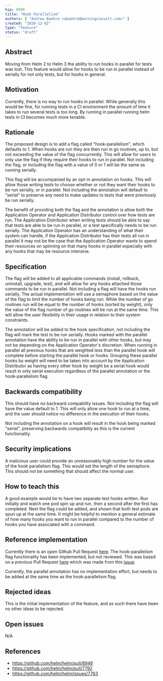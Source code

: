 ```yaml
---
hip: 9999
title: "Hook Parallelism"
authors: [ "Andrew Baehre <abaehre@morningconsult.com>" ]
created: "2020-12-02"
type: "feature"
status: "draft"
---
```


## Abstract

Moving from Helm 2 to Helm 3 the ability to run hooks in parallel for tests was
lost. This feature would allow for hooks to be run in parallel instead of
serially for not only tests, but for hooks in general.

## Motivation

Currently, there is no way to run hooks in parallel. While generally this would
be fine, for running tests in a CI environment the amount of time it takes to
run several tests is too long. By running in parallel running helm tests in CI
becomes much more tenable.

## Rationale

The proposed design is to add a flag called "hook-parallelism", which
defaults to 1. When hooks are run they are then run in go routines, up to, but
not exceeding the value of the flag concurrently. This will allow for users to only use the
flag if they require their hooks to run in parallel. Not including the flag,
or including the flag with a value of 0 or 1 will be the same as running
serially.

This flag will be accompanied by an opt-in annotation on hooks. This will allow
those writing tests to choose whether or not they want their hooks to be run
serially, or in parallel. Not including the annotation will default to "serial"
to preserve any need to make updates to tests that were previously be run
serially.

The benefit of providing both the flag and the annotation is allow both the
Application Operator and Application Distributor control over how tests are run.
The Application Distributor when writing tests should be able to say that tests
are able to be run in parallel, or a test specifically needs to be run serially.
The Application Operator has an understanding of what their system can handle,
if the Application Distributor has their tests all run in parallel it may not
be the case that the Application Operator wants to spend their resources on
spinning on that many hooks in parallel especially with any hooks that may be
resource intensive.

## Specification

The flag will be added to all applicable commands (install, rollback,
uninstall, upgrade, test), and will allow for any hooks attached those commands
to be run in parallel. Not including a flag will have the hooks run serially.
The actual implementation will use a semaphore based on the value of the flag
to limit the number of hooks being run. While the number of go routines run
will be equal to the number of hooks (sorted by weight), only the value of the
flag number of go routines will be run at the same time. This will allow the
user flexibility in their usage in relation to their system constraints.

The annotation will be added to the hook specification, not including the flag
will mark the test to be run serially. Hooks marked with the parallel
annotation have the ability to be run in parallel with other hooks, but may not
be depending on the Application Operator's discretion. When running in parallel
all previous hooks that are weighted less than the parallel hook will complete
before starting the parallel hook or hooks. Grouping these parallel hooks by
weight will need to be taken into account by the Application Distributor as
having every other hook by weight be a serial hook would result in only serial
execution regardless of the parallel annotation or the hook-parallelism flag.

## Backwards compatibility

This should have no backward compability issues. Not including the flag will
have the value default to 1. This will only allow one hook to run at a time,
and the user should notice no difference in the execution of their hooks.

Not including the annotation on a hook will result in the hook being marked
"serial", preserving backwards compatiblity as this is the current
functionality.

## Security implications

A malicious user could provide an unreasonably high number for the value of the
hook parallelism flag. This would set the length of the semaphore. This should
not be something that should affect the normal user.

## How to teach this

A good example would be to have two separate test hooks written. Run initially
and watch one pod spin up and run, then a second after the first has completed.
Next the flag could be added, and shown that both test pods are spun up at the
same time. It might be helpful to mention a general estimate of how many hooks
you want to run in parallel compared to the number of hooks you have associated
with a command.

## Reference implementation

Currently there is an open Github Pull Request [here](https://github.com/helm/helm/pull/8946). The hook-parallelism flag functionality has been
implemented, but not reviewed. This was based on a previous Pull Request [here](https://github.com/helm/helm/pull/7792) which was made from this [issue](https://github.com/helm/helm/issues/7763).

Currently, the parallel annotation has no implementation effort, but needs to
be added at the same time as the hook-parallelism flag.

## Rejected ideas

This is the initial implementation of the feature, and as such there have been
no other ideas to be rejected.

## Open issues

N/A

## References
- https://github.com/helm/helm/pull/8946
- https://github.com/helm/helm/pull/7792
- https://github.com/helm/helm/issues/7763